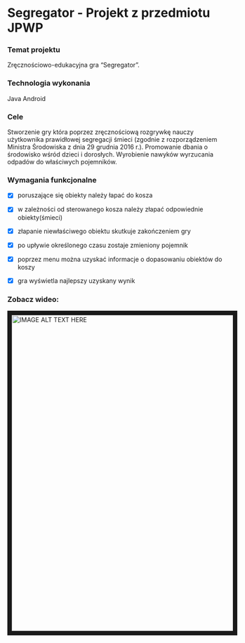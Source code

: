 # Segregator - Projekt z przedmiotu JPWP
### Temat projektu
Zręcznościowo-edukacyjna gra “Segregator”.


### Technologia wykonania
Java Android


### Cele
Stworzenie gry która poprzez zręcznościową rozgrywkę nauczy użytkownika
prawidłowej segregacji śmieci (zgodnie z rozporządzeniem Ministra Środowiska z
dnia 29 grudnia 2016 r.).
Promowanie dbania o środowisko wśród dzieci i dorosłych. Wyrobienie nawyków
wyrzucania odpadów do właściwych pojemników.


### Wymagania funkcjonalne
- [x] poruszające się obiekty należy łapać do kosza
- [x] w zależności od sterowanego kosza należy złapać odpowiednie obiekty(śmieci)
- [x] złapanie niewłaściwego obiektu skutkuje zakończeniem gry
- [x] po upływie określonego czasu zostaje zmieniony pojemnik
- [x] poprzez menu można uzyskać informacje o dopasowaniu obiektów do koszy
- [x] gra wyświetla najlepszy uzyskany wynik


### Zobacz wideo:
<a href="https://www.youtube.com/embed/9_P_Kd0omrw" target="_blank"><img src="https://img.youtube.com/vi/9_P_Kd0omrw/3.jpg" 
alt="IMAGE ALT TEXT HERE" width="960" height="720" border="10" /></a>
